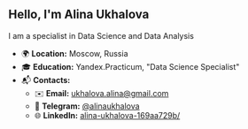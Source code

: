 ## Hello, I'm Alina Ukhalova

 I am a specialist in Data Science and Data Analysis

- 🌍 **Location:** Moscow, Russia  
- 🎓 **Education:** Yandex.Practicum, "Data Science Specialist"  
- 📬 **Contacts:**
     - ✉️ **Email:** [ukhalova.alina@gmail.com](mailto:ukhalova.alina@gmail.com)  
     - 📱 **Telegram:** [@alinaukhalova](https://t.me/alinaukhalova)  
     - 🌐 **LinkedIn:** [alina-ukhalova-169aa729b/]([https://linkedin.com/in/your-profile](https://www.linkedin.com/in/alina-ukhalova-169aa729b/))  

<!--
**alinaukhalova/alinaukhalova** is a ✨ _special_ ✨ repository because its `README.md` (this file) appears on your GitHub profile.

Here are some ideas to get you started:

- 🔭 I’m currently working on ...
- 🌱 I’m currently learning ...
- 👯 I’m looking to collaborate on ...
- 🤔 I’m looking for help with ...
- 💬 Ask me about ...
- 📫 How to reach me: ...
- 😄 Pronouns: ...
- ⚡ Fun fact: ...
-->
